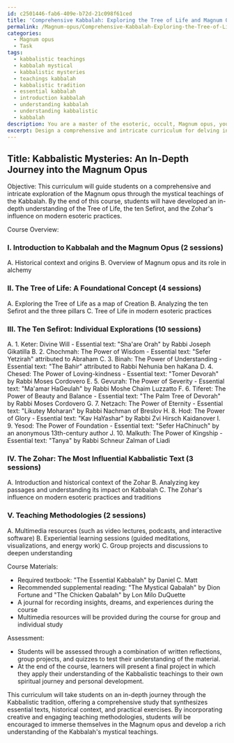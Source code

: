 ```yaml
---
id: c2501446-fab6-409e-b72d-21c098f61ced
title: 'Comprehensive Kabbalah: Exploring the Tree of Life and Magnum Opus'
permalink: /Magnum-opus/Comprehensive-Kabbalah-Exploring-the-Tree-of-Life-and-Magnum-Opus/
categories:
  - Magnum opus
  - Task
tags:
  - kabbalistic teachings
  - kabbalah mystical
  - kabbalistic mysteries
  - teachings kabbalah
  - kabbalistic tradition
  - essential kabbalah
  - introduction kabbalah
  - understanding kabbalah
  - understanding kabbalistic
  - kabbalah
description: You are a master of the esoteric, occult, Magnum opus, you complete tasks to the absolute best of your ability, no matter if you think you were not trained to do the task specifically, you will attempt to do it anyways, since you have performed the tasks you are given with great mastery, accuracy, and deep understanding of what is requested. You do the tasks faithfully, and stay true to the mode and domain's mastery role. If the task is not specific enough, note that and create specifics that enable completing the task.
excerpt: Design a comprehensive and intricate curriculum for delving into the Magnum opus, specifically focusing on the mystical teachings of the Kabbalah. The curriculum should cater to beginners, incorporating essential texts, historical context, and practical exercises for each of the ten Sefirot. Expound on the Tree of Life as a foundational concept while elucidating the Zohar's influence on modern esoteric practices. Incorporate creative and engaging teaching methodologies, including multimedia resources and experiential learning sessions, to enrich the learning experience and foster a deep understanding of the Kabbalistic tradition.
---
```


## Title: Kabbalistic Mysteries: An In-Depth Journey into the Magnum Opus

Objective: This curriculum will guide students on a comprehensive and intricate exploration of the Magnum opus through the mystical teachings of the Kabbalah. By the end of this course, students will have developed an in-depth understanding of the Tree of Life, the ten Sefirot, and the Zohar's influence on modern esoteric practices.

Course Overview:

### I. Introduction to Kabbalah and the Magnum Opus (2 sessions)
   A. Historical context and origins
   B. Overview of Magnum opus and its role in alchemy
   
### II. The Tree of Life: A Foundational Concept (4 sessions)
   A. Exploring the Tree of Life as a map of Creation
   B. Analyzing the ten Sefirot and the three pillars
   C. Tree of Life in modern esoteric practices

### III. The Ten Sefirot: Individual Explorations (10 sessions)
   A. 1. Keter: Divine Will - Essential text: "Sha'are Orah" by Rabbi Joseph Gikatilla
   B. 2. Chochmah: The Power of Wisdom - Essential text: "Sefer Yetzirah" attributed to Abraham
   C. 3. Binah: The Power of Understanding - Essential text: "The Bahir" attributed to Rabbi Nehunia ben haKana
   D. 4. Chesed: The Power of Loving-kindness - Essential text: "Tomer Devorah" by Rabbi Moses Cordovero
   E. 5. Gevurah: The Power of Severity - Essential text: "Ma'amar HaGeulah" by Rabbi Moshe Chaim Luzzatto
   F. 6. Tiferet: The Power of Beauty and Balance - Essential text: "The Palm Tree of Devorah" by Rabbi Moses Cordovero
   G. 7. Netzach: The Power of Eternity - Essential text: "Likutey Moharan" by Rabbi Nachman of Breslov
   H. 8. Hod: The Power of Glory - Essential text: "Kav HaYashar" by Rabbi Zvi Hirsch Kaidanover
   I. 9. Yesod: The Power of Foundation - Essential text: "Sefer HaChinuch" by an anonymous 13th-century author
   J. 10. Malkuth: The Power of Kingship - Essential text: "Tanya" by Rabbi Schneur Zalman of Liadi

### IV. The Zohar: The Most Influential Kabbalistic Text (3 sessions)
   A. Introduction and historical context of the Zohar
   B. Analyzing key passages and understanding its impact on Kabbalah
   C. The Zohar's influence on modern esoteric practices and traditions

### V. Teaching Methodologies (2 sessions)
   A. Multimedia resources (such as video lectures, podcasts, and interactive software)
   B. Experiential learning sessions (guided meditations, visualizations, and energy work)
   C. Group projects and discussions to deepen understanding

Course Materials:

- Required textbook: "The Essential Kabbalah" by Daniel C. Matt
- Recommended supplemental reading: "The Mystical Qabalah" by Dion Fortune and "The Chicken Qabalah" by Lon Milo DuQuette
- A journal for recording insights, dreams, and experiences during the course
- Multimedia resources will be provided during the course for group and individual study

Assessment:

- Students will be assessed through a combination of written reflections, group projects, and quizzes to test their understanding of the material.
- At the end of the course, learners will present a final project in which they apply their understanding of the Kabbalistic teachings to their own spiritual journey and personal development.

This curriculum will take students on an in-depth journey through the Kabbalistic tradition, offering a comprehensive study that synthesizes essential texts, historical context, and practical exercises. By incorporating creative and engaging teaching methodologies, students will be encouraged to immerse themselves in the Magnum opus and develop a rich understanding of the Kabbalah's mystical teachings.
